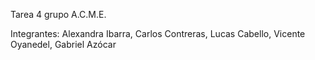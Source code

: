 Tarea 4 grupo A.C.M.E.

Integrantes:
Alexandra Ibarra, 
Carlos Contreras, 
Lucas Cabello, 
Vicente Oyanedel, 
Gabriel Azócar
